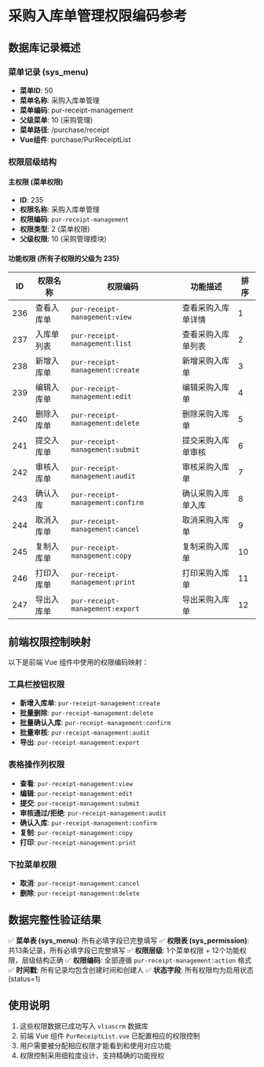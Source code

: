 # 采购入库单管理权限编码参考

## 数据库记录概述

### 菜单记录 (sys_menu)
- **菜单ID**: 50
- **菜单名称**: 采购入库单管理
- **菜单编码**: pur-receipt-management
- **父级菜单**: 10 (采购管理)
- **菜单路径**: /purchase/receipt
- **Vue组件**: purchase/PurReceiptList

### 权限层级结构

#### 主权限 (菜单权限)
- **ID**: 235
- **权限名称**: 采购入库单管理
- **权限编码**: `pur-receipt-management`
- **权限类型**: 2 (菜单权限)
- **父级权限**: 10 (采购管理模块)

#### 功能权限 (所有子权限的父级为 235)

| ID  | 权限名称      | 权限编码                          | 功能描述           | 排序 |
|-----|-------------|----------------------------------|------------------|------|
| 236 | 查看入库单    | `pur-receipt-management:view`    | 查看采购入库单详情    | 1    |
| 237 | 入库单列表    | `pur-receipt-management:list`    | 查看采购入库单列表    | 2    |
| 238 | 新增入库单    | `pur-receipt-management:create`  | 新增采购入库单       | 3    |
| 239 | 编辑入库单    | `pur-receipt-management:edit`    | 编辑采购入库单       | 4    |
| 240 | 删除入库单    | `pur-receipt-management:delete`  | 删除采购入库单       | 5    |
| 241 | 提交入库单    | `pur-receipt-management:submit`  | 提交采购入库单审核    | 6    |
| 242 | 审核入库单    | `pur-receipt-management:audit`   | 审核采购入库单       | 7    |
| 243 | 确认入库      | `pur-receipt-management:confirm` | 确认采购入库单入库    | 8    |
| 244 | 取消入库单    | `pur-receipt-management:cancel`  | 取消采购入库单       | 9    |
| 245 | 复制入库单    | `pur-receipt-management:copy`    | 复制采购入库单       | 10   |
| 246 | 打印入库单    | `pur-receipt-management:print`   | 打印采购入库单       | 11   |
| 247 | 导出入库单    | `pur-receipt-management:export`  | 导出采购入库单       | 12   |

## 前端权限控制映射

以下是前端 Vue 组件中使用的权限编码映射：

### 工具栏按钮权限
- **新增入库单**: `pur-receipt-management:create`
- **批量删除**: `pur-receipt-management:delete`
- **批量确认入库**: `pur-receipt-management:confirm`
- **批量审核**: `pur-receipt-management:audit`
- **导出**: `pur-receipt-management:export`

### 表格操作列权限
- **查看**: `pur-receipt-management:view`
- **编辑**: `pur-receipt-management:edit`
- **提交**: `pur-receipt-management:submit`
- **审核通过/拒绝**: `pur-receipt-management:audit`
- **确认入库**: `pur-receipt-management:confirm`
- **复制**: `pur-receipt-management:copy`
- **打印**: `pur-receipt-management:print`

### 下拉菜单权限
- **取消**: `pur-receipt-management:cancel`
- **删除**: `pur-receipt-management:delete`

## 数据完整性验证结果

✅ **菜单表 (sys_menu)**: 所有必填字段已完整填写
✅ **权限表 (sys_permission)**: 共13条记录，所有必填字段已完整填写
✅ **权限层级**: 1个菜单权限 + 12个功能权限，层级结构正确
✅ **权限编码**: 全部遵循 `pur-receipt-management:action` 格式
✅ **时间戳**: 所有记录均包含创建时间和创建人
✅ **状态字段**: 所有权限均为启用状态 (status=1)

## 使用说明

1. 这些权限数据已成功写入 `vliascrm` 数据库
2. 前端 Vue 组件 `PurReceiptList.vue` 已配置相应的权限控制
3. 用户需要被分配相应权限才能看到和使用对应功能
4. 权限控制采用细粒度设计，支持精确的功能授权 